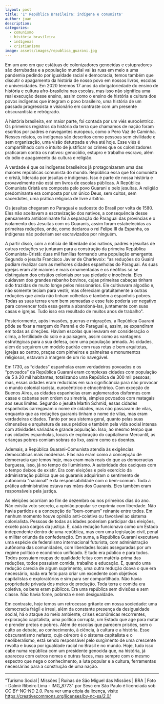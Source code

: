 ```yaml
---
layout: post
title: '1° República Brasileira: indígena e comunista'
author: juan
description:
categories:
  - comunismo
  - história brasileira
  - indígenas
  - cristianismo
image: assets/images/republica_guarani.jpg
---
```

Em um ano em que estátuas de colonizadores genocidas e estupradores são derrubadas e
a população mundial vai às ruas em meio a uma pandemia pedindo por igualdade racial e
democracia, temos também que discutir o apagamento da história de nosso povo em
nossos livros, escolas e universidades. Em 2020 teremos 17 anos da obrigatoriedade do
ensino de história e cultura afro-brasileira nas escolas, mas isso não significa uma real
execução desse ensino, assim como o ensino de história e cultura dos povos indígenas que
integram o povo brasileiro, uma história de um passado progressista e visionário em
contraste com um presente obscurantista e retrógrado.

A história brasileira, em maior parte, foi contada por um viés eurocêntrico. Os primeiros
registros da história da terra que chamamos de nação foram escritos por padres e
navegantes europeus, como o Pero Vaz de Caminha. Nesses relatos, os indígenas são
descritos como pessoas sem civilidade e sem organização, uma visão deturpada e viva até
hoje. Esse viés é compartilhado com o intuito de justificar os crimes que os colonizadores
praticaram contra os nativos: genocídio, estupro e trabalho escravo, além do ódio e
apagamento da cultura e religião.

A verdade é que os indígenas brasileiros já protagonizaram uma das maiores repúblicas
comunista do mundo. República essa que foi comunista e cristã, liderada por jesuítas e
indígenas. Isso é parte de nossa história e provavelmente não está em livros de escolas
públicas. A República Comunista Cristã era composta pelo povo Guarani e pelo jesuítas. A religião
predominante era composta por um único Deus, sem cultos, sem sacerdotes,
uma prática religiosa de livre arbítrio.

Os jesuítas chegaram no Paraguai e sudoeste do Brasil por volta de 1580. Eles não
aceitavam a escravização dos nativos, a consequência desse pensamento antidominante foi
a separação do Paraguai das províncias e o isolamento dos Jesuítas com os Guaranis,
assim foram estabelecidas as primeiras reduções, onde, como declarou o rei Felipe III da
Espanha, os indígenas não poderiam ser escravizados por ninguém.

A partir disso, com a notícia de liberdade dos nativos, padres e jesuítas de outras
reduções se juntaram para a construção da primeira República Comunista-Cristã: duas mil
famílias formando uma população emergente. Segundo o jesuíta Francisco Javier de
Charlevoix: “as reduções do Guairá podiam rivalizar com as melhores cidades espanholas
do Paraguai. As suas igrejas eram até maiores e mais ornamentadas e os neófitos só se
distinguiam dos cristãos coloniais por sua piedade e inocência. Eles cuidavam dos grandes
rebanho bovinos, cujas primeiras cabeças tinham sido trazidas de muito longe pelos
missionários. Ele cultivavam algodão e, não somente teciam para vestir, mas ofereciam
gratuitamente a outras reduções que ainda não tinham colheitas e também a espanhóis
pobres. Todas as suas terras eram bem semeadas e esse fato poderia ser negativo para
convencer toda essa gente a abandoná-las, juntamente com suas casas e igrejas. Tudo isso
era resultado de muitos anos de trabalho".

Posteriormente, após invasões, guerras e migrações, a República Guarani pôde se fixar a
margem do Paraná e do Paraguai e, assim, se expandiram em todas as direções. Haviam
escolas que levavam em consideração o clima, a fertilidade do solo e a paisagem, assim
como as vantagens estratégicas para a sua defesa, com uma população armada. As
cidades, além de seguirem um modelo padrão com ruas retas e bem arquitetas, igrejas ao
centro, praças com pinheiros e palmeiras e monumentos religiosos, estavam à margem de
um rio navegável.

Em 1730, as “cidades” espanholas eram verdadeiros povoados e os “povoados” da
República Guarani eram complexas cidades com população de 5 à 20 mil habitantes,
totalizando uma República de 300 mil pessoas; mas, essas cidades eram reduzidas em sua
significância para não provocar o mundo colonial racista, eurocêntrico e etnocêntrico. Com
exceção de Buenos Aires, as cidades espanholas eram aglomerados disformes com casas e
cabanas sem ordem ou simetria, simples povoados com matagais aos seus limites. Segundo
o jesuíta Martin Schmid, essas cidades espanholas carregavam o nome de cidades, mas
não passavam de vilas, enquanto que as reduções guaranis tinham o nome de vilas, mas
eram verdadeiras cidades. Tanto por seu sistema geral, quanto pelas suas dimensões e
arquitetura de seus prédios e também pela vida social intensa com atividades variadas e
grande população. Isso, ao mesmo tempo que nas cidades espanholas, locais de exploração do capitalismo Mercantil,
as crianças pobres comiam sobras do lixo, assim como os doentes.

Ademais, a República Guarani-Comunista atendia às exigências democráticas mais
modernas. Elas não eram como a concepção de democracia que temos hoje, mas eram
mais reais do que as democracias burguesa, isso, já no tempo do Iluminismo. A autoridade
dos caciques com o tempo deixou de existir. Era com eleições e pelo exercício da
administração pública que os guaranis adquiriram o sentimento de autonomia "nacional" e
da responsabilidade com o bem-comum. Toda a prática administrativa estava nas
mãos dos Guaranis. Eles também eram responsáveis pela justiça.

As eleições ocorriam ao fim de dezembro ou nos primeiros dias do ano. Não existia voto
secreto, a opinião popular se exprimia com liberdade. Não havia partidos e a
concepção de "bem-comum" reinante entre todos. Em nenhum momento houve opinião
anti-coletiva ou favorável ao sistema colonialista. Pessoas de todas as idades poderiam
participar das eleições, exceto para cargos da justiça. E, cada redução funcionava como um
Estado independente dentro de uma república, mas com uma legislação civil, penal e militar
oriunda da confederação. Em suma, a República Guarani executava uma espécie de
federalismo internacional futurista, com administração autônoma das comunidades, com
liberdades locais asseguradas por um regime político e econômico unificado. E tudo era
público e para todos. Todos possuíam roupas de qualidade feitas com matéria-prima das
reduções, todos possuíam comida, trabalho e educação. E, quando uma redução carecia de
algum suprimento, uma outra redução doava o que era necessário, nada era feito para criar
um excedente com objetivos capitalistas e exploratórios e sim para ser compartilhado. Não
havia propriedade privada dos meios de produção. Toda terra e comida era coletiva, os bens
eram públicos. Era uma república sem divisões e sem classe. Não havia fome, pobreza e
nem desigualdade.

Em contraste, hoje temos um retrocesso gritante em nossa sociedade: uma democracia
frágil e irreal, além da constante presença da desigualdade social, há o ataque ao meio ambiente, crises
econômicas recorrentes, exploração capitalista, uma política corrupta, um Estado que age
para matar e prender pretos e pobres. Além de escolas que parecem prisões, sem o culto ao
debate, ao conhecimento, à ciência, à cultura e a história. Esse obscurantismo nefasto, cujo
cérebro é o sistema capitalista e o neoliberalismo, está sendo responsável pelo surgimento
de uma crescente revolta e busca por igualdade racial no Brasil e no mundo. Hoje, tudo isso
cabe numa república com um presidente genocida que, na história, já apareceu com outros nomes e
outras faces, mas sempre com o mesmo espectro que nega o conhecimento, a luta popular e a
cultura, ferramentas necessárias para a construção de uma nação.

---
"Turismo Social | Missões | Ruínas de São Miguel das Missões | BRA | Foto - Dalmir Ribeiro Lima - IMG_8773" por Sesc em São Paulo é licenciada sob CC BY-NC-ND 2.0. Para ver uma cópia da licença, visite <https://creativecommons.org/licenses/by-nc-sa/2.0/>
